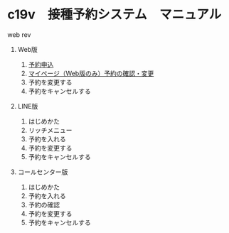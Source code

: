 # c19v　接種予約システム　マニュアル
web rev  
1. Web版    
   1. [予約申込](https://github.com/78tch/c19v/blob/main/Web_ver/1Web_yoyaku.md)  
   2. [マイページ（Web版のみ）予約の確認・変更](https://github.com/78tch/c19v/blob/main/Web_ver/2Web_mypage.md)
   3. 予約を変更する  
   4. 予約をキャンセルする   

2. LINE版  
   1. はじめかた  
   2. リッチメニュー
   3. 予約を入れる  
   4. 予約を変更する  
   5. 予約をキャンセルする   

3. コールセンター版  
   1. はじめかた  
   2. 予約を入れる  
   3. 予約の確認
   4. 予約を変更する  
   5. 予約をキャンセルする   
